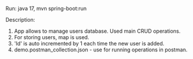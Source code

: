 Run:
java 17, 
mvn spring-boot:run

Description:
1. App allows to manage users database. Used main CRUD operations. 
2. For storing users, map is used.
3. 'Id' is auto incremented by 1 each time the new user is added.
4. demo.postman_collection.json - use for running operations in postman.  
